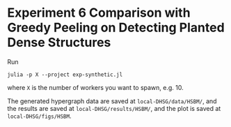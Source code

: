 # Experiment 6 Comparison with Greedy Peeling on Detecting Planted Dense Structures 
Run
```
julia -p X --project exp-synthetic.jl 
```
where ```X``` is the number of workers you want to spawn, e.g. 10.

The generated hypergraph data are saved at ```local-DHSG/data/HSBM/```,
and the results are saved at ```local-DHSG/results/HSBM/```, and
the plot is saved at ```local-DHSG/figs/HSBM```.
